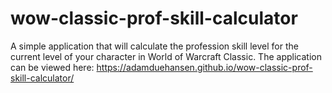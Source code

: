 # wow-classic-prof-skill-calculator
A simple application that will calculate the profession skill level for the current level of your character in World of Warcraft Classic. The application can be viewed here: https://adamduehansen.github.io/wow-classic-prof-skill-calculator/
